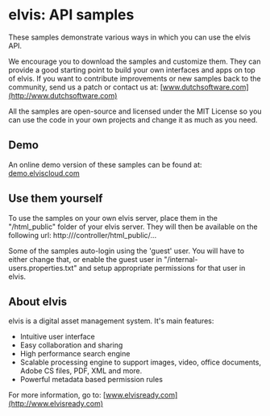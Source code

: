 elvis: API samples
=======================================

These samples demonstrate various ways in which you can use the elvis API.

We encourage you to download the samples and customize them. They can provide a good starting point to build your own interfaces and apps on top of elvis. If you want to contribute improvements or new samples back to the community, send us a patch or contact us at: [www.dutchsoftware.com](http://www.dutchsoftware.com)

All the samples are open-source and licensed under the MIT License so you can use the code in your own projects and change it as much as you need.


Demo
--------
An online demo version of these samples can be found at: [demo.elviscloud.com](http://demo.elviscloud.com)


Use them yourself
--------
To use the samples on your own elvis server, place them in the "<config>/html_public" folder of your elvis server. They will then be available on the following url: http://<yourserver>/controller/html_public/...

Some of the samples auto-login using the 'guest' user. You will have to either change that, or enable the guest user in "<config>/internal-users.properties.txt" and setup appropriate permissions for that user in elvis.


About elvis
--------
elvis is a digital asset management system. It's main features:

- Intuitive user interface
- Easy collaboration and sharing
- High performance search engine
- Scalable processing engine to support images, video, office documents, Adobe CS files, PDF, XML and more.
- Powerful metadata based permission rules

For more information, go to: [www.elvisready.com](http://www.elvisready.com)